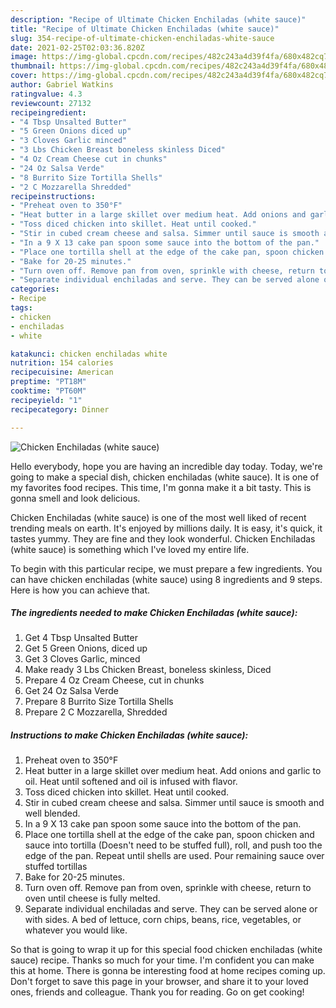 ```yaml
---
description: "Recipe of Ultimate Chicken Enchiladas (white sauce)"
title: "Recipe of Ultimate Chicken Enchiladas (white sauce)"
slug: 354-recipe-of-ultimate-chicken-enchiladas-white-sauce
date: 2021-02-25T02:03:36.820Z
image: https://img-global.cpcdn.com/recipes/482c243a4d39f4fa/680x482cq70/chicken-enchiladas-white-sauce-recipe-main-photo.jpg
thumbnail: https://img-global.cpcdn.com/recipes/482c243a4d39f4fa/680x482cq70/chicken-enchiladas-white-sauce-recipe-main-photo.jpg
cover: https://img-global.cpcdn.com/recipes/482c243a4d39f4fa/680x482cq70/chicken-enchiladas-white-sauce-recipe-main-photo.jpg
author: Gabriel Watkins
ratingvalue: 4.3
reviewcount: 27132
recipeingredient:
- "4 Tbsp Unsalted Butter"
- "5 Green Onions diced up"
- "3 Cloves Garlic minced"
- "3 Lbs Chicken Breast boneless skinless Diced"
- "4 Oz Cream Cheese cut in chunks"
- "24 Oz Salsa Verde"
- "8 Burrito Size Tortilla Shells"
- "2 C Mozzarella Shredded"
recipeinstructions:
- "Preheat oven to 350°F"
- "Heat butter in a large skillet over medium heat. Add onions and garlic to oil. Heat until softened and oil is infused with flavor."
- "Toss diced chicken into skillet. Heat until cooked."
- "Stir in cubed cream cheese and salsa. Simmer until sauce is smooth and well blended."
- "In a 9 X 13 cake pan spoon some sauce into the bottom of the pan."
- "Place one tortilla shell at the edge of the cake pan, spoon chicken and sauce into tortilla (Doesn&#39;t need to be stuffed full), roll, and push too the edge of the pan. Repeat until shells are used. Pour remaining sauce over stuffed tortillas"
- "Bake for 20-25 minutes."
- "Turn oven off. Remove pan from oven, sprinkle with cheese, return to oven until cheese is fully melted."
- "Separate individual enchiladas and serve. They can be served alone or with sides. A bed of lettuce, corn chips, beans, rice, vegetables, or whatever you would like."
categories:
- Recipe
tags:
- chicken
- enchiladas
- white

katakunci: chicken enchiladas white 
nutrition: 154 calories
recipecuisine: American
preptime: "PT18M"
cooktime: "PT60M"
recipeyield: "1"
recipecategory: Dinner

---
```



![Chicken Enchiladas (white sauce)](https://img-global.cpcdn.com/recipes/482c243a4d39f4fa/680x482cq70/chicken-enchiladas-white-sauce-recipe-main-photo.jpg)

Hello everybody, hope you are having an incredible day today. Today, we're going to make a special dish, chicken enchiladas (white sauce). It is one of my favorites food recipes. This time, I'm gonna make it a bit tasty. This is gonna smell and look delicious.



Chicken Enchiladas (white sauce) is one of the most well liked of recent trending meals on earth. It's enjoyed by millions daily. It is easy, it's quick, it tastes yummy. They are fine and they look wonderful. Chicken Enchiladas (white sauce) is something which I've loved my entire life.


To begin with this particular recipe, we must prepare a few ingredients. You can have chicken enchiladas (white sauce) using 8 ingredients and 9 steps. Here is how you can achieve that.

<!--inarticleads1-->

##### The ingredients needed to make Chicken Enchiladas (white sauce):

1. Get 4 Tbsp Unsalted Butter
1. Get 5 Green Onions, diced up
1. Get 3 Cloves Garlic, minced
1. Make ready 3 Lbs Chicken Breast, boneless skinless, Diced
1. Prepare 4 Oz Cream Cheese, cut in chunks
1. Get 24 Oz Salsa Verde
1. Prepare 8 Burrito Size Tortilla Shells
1. Prepare 2 C Mozzarella, Shredded




<!--inarticleads2-->

##### Instructions to make Chicken Enchiladas (white sauce):

1. Preheat oven to 350°F
1. Heat butter in a large skillet over medium heat. Add onions and garlic to oil. Heat until softened and oil is infused with flavor.
1. Toss diced chicken into skillet. Heat until cooked.
1. Stir in cubed cream cheese and salsa. Simmer until sauce is smooth and well blended.
1. In a 9 X 13 cake pan spoon some sauce into the bottom of the pan.
1. Place one tortilla shell at the edge of the cake pan, spoon chicken and sauce into tortilla (Doesn&#39;t need to be stuffed full), roll, and push too the edge of the pan. Repeat until shells are used. Pour remaining sauce over stuffed tortillas
1. Bake for 20-25 minutes.
1. Turn oven off. Remove pan from oven, sprinkle with cheese, return to oven until cheese is fully melted.
1. Separate individual enchiladas and serve. They can be served alone or with sides. A bed of lettuce, corn chips, beans, rice, vegetables, or whatever you would like.




So that is going to wrap it up for this special food chicken enchiladas (white sauce) recipe. Thanks so much for your time. I'm confident you can make this at home. There is gonna be interesting food at home recipes coming up. Don't forget to save this page in your browser, and share it to your loved ones, friends and colleague. Thank you for reading. Go on get cooking!
